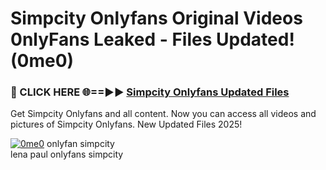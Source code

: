 # Simpcity Onlyfans Original Videos 0nlyFans Leaked - Files Updated! (0me0)

<h3>🔴 CLICK HERE 🌐==►► <a href="https://tinyurl.com/x26r9saj" rel="nofollow">Simpcity Onlyfans Updated Files</a></h3>

Get Simpcity Onlyfans and all content. Now you can access all videos and pictures of Simpcity Onlyfans. New Updated Files 2025!

[![0me0](https://i.imgur.com/LkgZPqh.gif)](https://tinyurl.com/x26r9saj)
onlyfan simpcity<br>
lena paul onlyfans simpcity